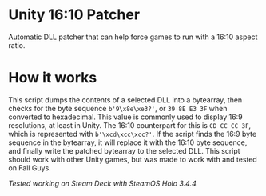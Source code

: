 # Unity 16:10 Patcher
Automatic DLL patcher that can help force games to run with a 16:10 aspect ratio.

# How it works
This script dumps the contents of a selected DLL into a bytearray, then checks for the byte sequence `b'9\x8e\xe3?'`, or `39 8E E3 3F` when converted to hexadecimal. This value is commonly used to display 16:9 resolutions, at least in Unity. The 16:10 counterpart for this is `CD CC CC 3F`, which is represented with `b'\xcd\xcc\xcc?'`. If the script finds the 16:9 byte sequence in the bytearray, it will replace it with the 16:10 byte sequence, and finally write the patched bytearray to the selected DLL. This script should work with other Unity games, but was made to work with and tested on Fall Guys.

*Tested working on Steam Deck with SteamOS Holo 3.4.4*
